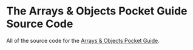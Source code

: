 # The Arrays & Objects Pocket Guide Source Code
All of the source code for the [Arrays & Objects Pocket Guide](https://gomakethings.com/guides/).